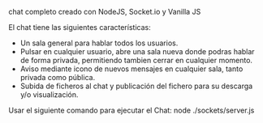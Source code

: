 chat completo creado con NodeJS, Socket.io y Vanilla JS

El chat tiene las siguientes características:
  - Un sala general para hablar todos los usuarios.
  - Pulsar en cualquier usuario, abre una sala nueva donde podras hablar de forma privada, permitiendo tambien cerrar en cualquier momento.
  - Aviso mediante icono de nuevos mensajes en cualquier sala, tanto privada como pública.
  - Subida de ficheros al chat y publicación del fichero para su descarga y/o visualización.

Usar el siguiente comando para ejecutar el Chat: node ./sockets/server.js